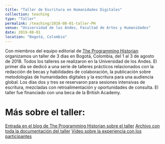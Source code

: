 ```yaml
---
title: "Taller de Escritura en Humanidades Digitales"
collection: teaching
type: "Taller"
permalink: /teaching/2018-08-01-taller-PH
venue: "Universidad de los Andes, Facultad de Artes y Humanidades"
date: 2019-08-01
location: "Bogotá, Colombia"
---
```


Con miembros del equipo editorial de [The Programming Historian](www.programminghistoria.org) organizamos un taller de 3 días en Bogotá, Colombia, del 1 al 3 de agosto de 2018. Todos los talleres se realizaron en la Universidad de los Andes. El primer día se dedicó a una serie de talleres prácticos relacionados con la redacción de becas y habilidades de colaboración, la publicación sobre metodologías de humanidades digitales y la escritura para una audiencia global. Los días dos y tres se reservaron para sesiones intensivas de escritura, mezcladas con retroalimentación y oportunidades de consulta. El taller fue financiado con una beca de la British Academy.

Más sobre el taller:
======
[Entrada en el blog de The Programming Historian sobre el taller](https://programminghistorian.org/posts/bogota-workshop-report)
[Archivo con toda la documentación del taller](https://zenodo.org/record/1473414)
[Video sobre la experiencia con los participantes](https://www.youtube.com/watch?v=iO5aSCZgcKw&t=16s)
